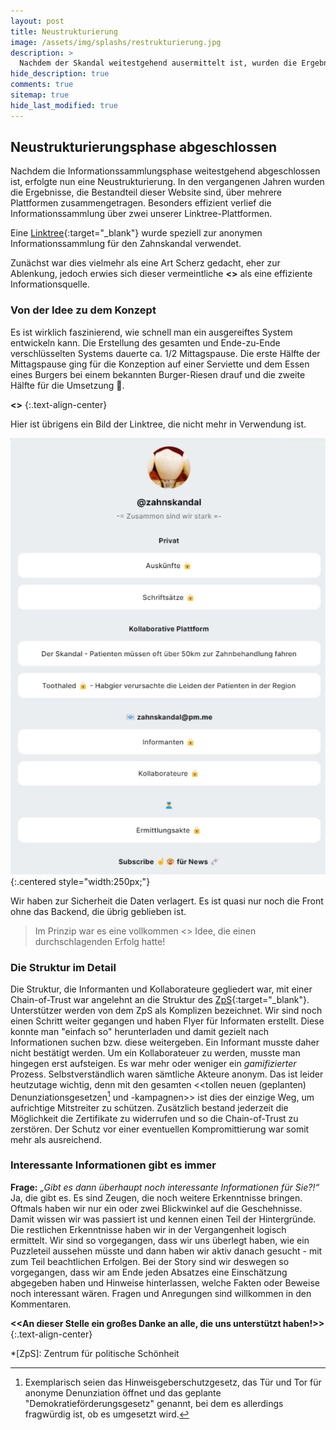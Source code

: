```yaml
---
layout: post
title: Neustrukturierung
image: /assets/img/splashs/restrukturierung.jpg
description: >
  Nachdem der Skandal weitestgehend ausermittelt ist, wurden die Ergebnisse unserer Linktree-Platformen in diese Website überführt.
hide_description: true
comments: true
sitemap: true
hide_last_modified: true
---
```


## Neustrukturierungsphase abgeschlossen

Nachdem die Informationssammlungsphase weitestgehend abgeschlossen ist, erfolgte nun eine Neustrukturierung. In den vergangenen Jahren wurden die Ergebnisse, die Bestandteil dieser Website sind, über mehrere Plattformen zusammengetragen. Besonders effizient verlief die Informationssammlung über zwei unserer Linktree-Plattformen.

<!--more-->

Eine [Linktree](https://linktr.ee/zahnskandal){:target="_blank"} wurde speziell zur anonymen Informationssammlung für den Zahnskandal verwendet.

Zunächst war dies vielmehr als eine Art Scherz gedacht, eher zur Ablenkung, jedoch erwies sich dieser vermeintliche **<<Scherz>>** als eine effiziente Informationsquelle.

### Von der Idee zu dem Konzept

Es ist wirklich faszinierend, wie schnell man ein ausgereiftes System entwickeln kann. Die Erstellung des gesamten und Ende-zu-Ende verschlüsselten Systems dauerte ca. 1/2 Mittagspause. Die erste Hälfte der Mittagspause ging für die Konzeption auf einer Serviette und dem Essen eines Burgers bei einem bekannten Burger-Riesen drauf und die zweite Hälfte für die Umsetzung :rofl:.

**<<Die besten Ideen sind nicht kompliziert und sofort umgesetzt>>**
{:.text-align-center}

Hier ist übrigens ein Bild der Linktree, die nicht mehr in Verwendung ist.

![Linktree - Der Zahnskandal](/assets/img/infosites/zahnskandal.jpg){:.centered style="width:250px;"}

Wir haben zur Sicherheit die Daten verlagert. Es ist quasi nur noch die Front ohne das Backend, die übrig geblieben ist.

> Im Prinzip war es eine vollkommen <<durchgeknallte>> Idee, die einen durchschlagenden Erfolg hatte!

### Die Struktur im Detail

Die Struktur, die Informanten und Kollaborateure gegliedert war, mit einer Chain-of-Trust war angelehnt an die Struktur des [ZpS](https://politicalbeauty.de/){:target="_blank"}. Unterstützer werden von dem ZpS als Komplizen bezeichnet. Wir sind noch einen Schritt weiter gegangen und haben Flyer für Informaten erstellt. Diese konnte man "einfach so" herunterladen und damit gezielt nach Informationen suchen bzw. diese weitergeben. Ein Informant musste daher nicht bestätigt werden. Um ein Kollaborateuer zu werden, musste man hingegen erst aufsteigen. Es war mehr oder weniger ein *gamifizierter* Prozess. Selbstverständlich waren sämtliche Akteure anonym. Das ist leider heutzutage wichtig, denn mit den gesamten <<tollen neuen (geplanten) Denunziationsgesetzen[^1] und -kampagnen>> ist dies der einzige Weg, um aufrichtige Mitstreiter zu schützen. Zusätzlich bestand jederzeit die Möglichkeit die Zertifikate zu widerrufen und so die Chain-of-Trust zu zerstören. Der Schutz vor einer eventuellen Kompromittierung war somit mehr als ausreichend.

### Interessante Informationen gibt es immer

**Frage:** *„Gibt es dann überhaupt noch interessante Informationen für Sie?!“*
Ja, die gibt es. Es sind Zeugen, die noch weitere Erkenntnisse bringen. Oftmals haben wir nur ein oder zwei Blickwinkel auf die Geschehnisse. Damit wissen wir was passiert ist und kennen einen Teil der Hintergründe. Die restlichen Erkenntnisse haben wir in der Vergangenheit logisch ermittelt. Wir sind so vorgegangen, dass wir uns überlegt haben, wie ein Puzzleteil aussehen müsste und dann haben wir aktiv danach gesucht - mit zum Teil beachtlichen Erfolgen. Bei der Story sind wir deswegen so vorgegangen, dass wir am Ende jeden Absatzes eine Einschätzung abgegeben haben und Hinweise hinterlassen, welche Fakten oder Beweise noch interessant wären. Fragen und Anregungen sind willkommen in den Kommentaren.

**<<An dieser Stelle ein großes Danke an alle, die uns unterstützt haben!>>**
{:.text-align-center}

*[ZpS]: Zentrum für politische Schönheit

[^1]: Exemplarisch seien das Hinweisgeberschutzgesetz, das Tür und Tor für anonyme Denunziation öffnet und das geplante "Demokratieförderungsgesetz" genannt, bei dem es allerdings fragwürdig ist, ob es umgesetzt wird.